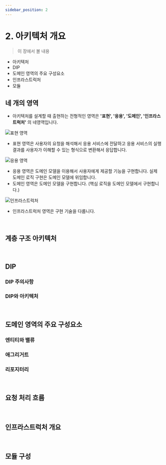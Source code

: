 ```yaml
---
sidebar_position: 2
---
```


# 2. 아키텍처 개요

> 이 장에서 볼 내용

- 아키텍처
- DIP
- 도메인 영역의 주요 구성요소
- 인프라스트럭처
- 모듈

## 네 개의 영역

- 아키텍처를 설계할 때 출현하는 전형적인 영역은 **'표현', '응용', '도메인', '인프라스트럭처'** 의 네영역입니다.

![표현 영역](https://user-images.githubusercontent.com/42582516/149680661-dbc6ad00-e074-4bbb-bce7-a480222adfb7.png)

- 표현 영역은 사용자의 요청을 해석해서 응용 서비스에 전달하고 응용 서비스의 실행 결과를 사용자가 이해할 수 있는 형식으로 변환해서 응답합니다.

![응용 영역](https://user-images.githubusercontent.com/42582516/149680764-7316319f-a887-491e-9657-72d5f94d9797.png)

- 응용 영역은 도메인 모델을 이용해서 사용자에게 제공할 기능을 구현합니다. 실제 도메인 로직 구현은 도메인 모델에 위임합니다.
- 도메인 영역은 도메인 모델을 구현합니다. (핵심 로직을 도메인 모델에서 구현합니다.)

![인프라스트럭처](https://user-images.githubusercontent.com/42582516/149680873-cd72be2d-d7c9-40bb-b269-30964fcf920c.png)

- 인프라스트럭처 영역은 구현 기술을 다룹니다.

<br/>

## 계층 구조 아키텍처

<br/>

## DIP

### DIP 주의사항

### DIP와 아키텍처

<br/>

## 도메인 영역의 주요 구성요소

### 엔티티와 밸류

### 애그리거트

### 리포지터리

<br/>

## 요청 처리 흐름

<br/>

## 인프라스트럭처 개요

<br/>

## 모듈 구성
